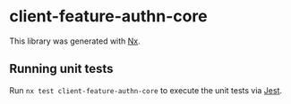 # client-feature-authn-core

This library was generated with [Nx](https://nx.dev).

## Running unit tests

Run `nx test client-feature-authn-core` to execute the unit tests via [Jest](https://jestjs.io).
